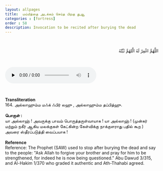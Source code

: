 ```yaml
---
layout: allpages
title:  மய்யித்தை அடக்கம் செய்த பிறகு துஆ
categories : [fortress]
order : 58
description: Invocation to be recited after burying the dead
---
```


&nbsp;
<div class="arabictext" dir="RTL">

اللَّهُمَّ اغْفِرْ لَهُ الَّلهُمَّ ثَبِّتْهُ

</div>

&nbsp;


<audio controls  preload="none">
  <source src="{{ site.baseurl }}/audio/fortress/164.mp3" type="audio/mpeg">
Your browser does not support the audio element.
</audio>

&nbsp;

<div class="duaextra" tabindex="0"> <div onclick = "void(0)"><strong>Transliteration</strong></div> <div class="extra">
164. அல்லாஹும்ம மஃக் ஃபிர் லஹு , அல்லாஹும்ம தப்பித்ஹு.

</div> </div> &nbsp; 
<div class="duaextra" tabindex="0"> <div onclick = "void(0)"><strong> பொருள் : </strong></div> <div class="extra">
யா அல்லாஹ் !  அவருக்கு பாவம் பொருத்தருள்வாயாக !  யா அல்லாஹ் ! (முன்கர் மற்றும் நகீர் ஆகிய மலக்குகள் கேட்கின்ற கேள்விக்கு நாக்குளராது பதில் கூற ) அவரை ஸ்தீரப்படுத்தி வைப்பயாக !

</div> </div> &nbsp;
<div class="duaextra" tabindex="0"> <div onclick = "void(0)"><strong>Reference</strong></div> <div class="extra">
Reference: The Prophet (SAW) used to stop after burying the dead and say to the people: "Ask Allah to forgive your brother and pray for him to be strengthened, for indeed he is now being questioned." Abu Dawud 3/315, and Al-Hakim 1/370 who graded it authentic and Ath-Thahabi agreed.

</div> </div>
